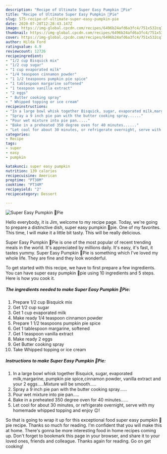 ```yaml
---
description: "Recipe of Ultimate Super Easy Pumpkin 🎃Pie"
title: "Recipe of Ultimate Super Easy Pumpkin 🎃Pie"
slug: 575-recipe-of-ultimate-super-easy-pumpkin-pie
date: 2020-07-28T12:28:43.147Z
image: https://img-global.cpcdn.com/recipes/6496b24afd6a3fc4/751x532cq70/super-easy-pumpkin-🎃pie-recipe-main-photo.jpg
thumbnail: https://img-global.cpcdn.com/recipes/6496b24afd6a3fc4/751x532cq70/super-easy-pumpkin-🎃pie-recipe-main-photo.jpg
cover: https://img-global.cpcdn.com/recipes/6496b24afd6a3fc4/751x532cq70/super-easy-pumpkin-🎃pie-recipe-main-photo.jpg
author: Hilda Ford
ratingvalue: 4.9
reviewcount: 12726
recipeingredient:
- "1/2 cup Bisquick mix"
- "1/2 cup sugar"
- "1 cup evaporated milk"
- "1/4 teaspoon cinnamon powder"
- "1 1/2 teaspoons pumpkin pie spice"
- "1 tablespoon margarine softened"
- "1 teaspoon vanilla extract"
- "2 eggs"
- " Butter cooking spray"
- " Whipped topping or ice cream"
recipeinstructions:
- "In a large bowl whisk together Bisquick, sugar, evaporated milk,margarine, pumpkin pie spice,cinnamon powder, vanilla extract and your 2 eggs.....Mixture will be smooth....."
- "Spray a 9 inch pie pan with the butter cooking spray......"
- "Pour wet mixture into pie pan....."
- "Bake in a preheated 350 degree oven for 40 minutes......"
- "Let cool for about 30 minutes, or refrigerate overnight, serve with my homemade whipped topping and enjoy 😉!"
categories:
- Recipe
tags:
- super
- easy
- pumpkin

katakunci: super easy pumpkin 
nutrition: 139 calories
recipecuisine: American
preptime: "PT30M"
cooktime: "PT34M"
recipeyield: "2"
recipecategory: Dessert

---
```



![Super Easy Pumpkin 🎃Pie](https://img-global.cpcdn.com/recipes/6496b24afd6a3fc4/751x532cq70/super-easy-pumpkin-🎃pie-recipe-main-photo.jpg)

Hello everybody, it is Jim, welcome to my recipe page. Today, we're going to prepare a distinctive dish, super easy pumpkin 🎃pie. One of my favorites. This time, I will make it a little bit tasty. This will be really delicious.

Super Easy Pumpkin 🎃Pie is one of the most popular of recent trending meals in the world. It's appreciated by millions daily. It's easy, it's fast, it tastes yummy. Super Easy Pumpkin 🎃Pie is something which I've loved my whole life. They are fine and they look wonderful.




To get started with this recipe, we have to first prepare a few ingredients. You can have super easy pumpkin 🎃pie using 10 ingredients and 5 steps. Here is how you cook it.

<!--inarticleads1-->

##### The ingredients needed to make Super Easy Pumpkin 🎃Pie:

1. Prepare 1/2 cup Bisquick mix
1. Get 1/2 cup sugar
1. Get 1 cup evaporated milk
1. Make ready 1/4 teaspoon cinnamon powder
1. Prepare 1 1/2 teaspoons pumpkin pie spice
1. Get 1 tablespoon margarine, softened
1. Get 1 teaspoon vanilla extract
1. Make ready 2 eggs
1. Get  Butter cooking spray
1. Take  Whipped topping or ice cream




<!--inarticleads2-->

##### Instructions to make Super Easy Pumpkin 🎃Pie:

1. In a large bowl whisk together Bisquick, sugar, evaporated milk,margarine, pumpkin pie spice,cinnamon powder, vanilla extract and your 2 eggs.....Mixture will be smooth.....
1. Spray a 9 inch pie pan with the butter cooking spray......
1. Pour wet mixture into pie pan.....
1. Bake in a preheated 350 degree oven for 40 minutes......
1. Let cool for about 30 minutes, or refrigerate overnight, serve with my homemade whipped topping and enjoy 😉!




So that is going to wrap it up for this exceptional food super easy pumpkin 🎃pie recipe. Thanks so much for reading. I'm confident that you will make this at home. There's gonna be more interesting food in home recipes coming up. Don't forget to bookmark this page in your browser, and share it to your loved ones, friends and colleague. Thanks again for reading. Go on get cooking!
